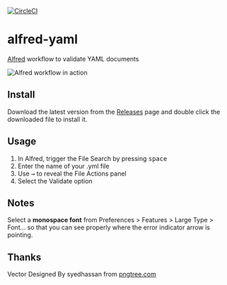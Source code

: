 [![CircleCI](https://circleci.com/gh/mperezi/alfred-yaml.svg?style=svg)](https://circleci.com/gh/mperezi/alfred-yaml)

# alfred-yaml

[Alfred](https://www.alfredapp.com/) workflow to validate YAML documents

![Alfred workflow in action ](demo.gif)

## Install

Download the latest version from the [Releases](https://github.com/mperezi/alfred-yaml/releases) page and double click the downloaded file to install it.

## Usage

1. In Alfred, trigger the File Search by pressing <kbd>space</kbd> 
2. Enter the name of your .yml file
3. Use <kbd>→</kbd> to reveal the File Actions panel
4. Select the Validate option

## Notes

Select a **monospace font** from Preferences > Features > Large Type > Font… so that you can see properly where the error indicator arrow is pointing. 

## Thanks

Vector Designed By syedhassan from [pngtree.com](https://pngtree.com/freepng/thumbs-up-icon-design-vector_3777440.html)
